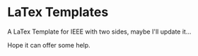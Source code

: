 LaTex Templates
===================

A LaTex Template for IEEE with two sides, maybe I'll update it...

Hope it can offer some help.